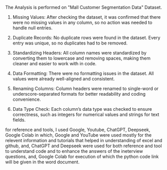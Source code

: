The Analysis is performed on "Mall Customer Segmentation Data" Dataset.

1. Missing Values:
After checking the dataset, it was confirmed that there were no missing values in any column, so no action was needed to handle null entries.

3. Duplicate Records:
No duplicate rows were found in the dataset. Every entry was unique, so no duplicates had to be removed.

4. Standardizing Headers:
All column names were standardized by converting them to lowercase and removing spaces, making them cleaner and easier to work with in code.

5. Data Formatting:
There were no formatting issues in the dataset. All values were already well-aligned and consistent.

6. Renaming Columns:
Column headers were renamed to single-word or underscore-separated formats for better readability and coding convenience.

7. Data Type Check:
Each column’s data type was checked to ensure correctness, such as integers for numerical values and strings for text fields.



for reference and tools,
I used Google, Youtube, ChatGPT, Deepseek, Google Colab
in which, Google and YouTube were used mostly for the relevent information and tutorials that helped in understanding of excel and github,
and, ChatGPT and Deepseek were used for both reference and tool to understand code and to enhance the answers of the ineterview questions,
and, Google Colab for execution of which the python code link will be given in the word document.
